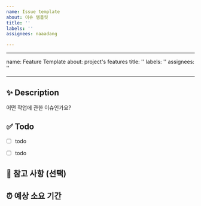 ```yaml
---
name: Issue template
about: 이슈 템플릿
title: ''
labels: ''
assignees: naaadang

---
```


---
name: Feature Template
about: project's features
title: ''
labels: ''
assignees: ''

---

## :sparkles: Description

어떤 작업에 관한 이슈인가요?

## :white_check_mark: Todo

- [ ] todo
- [ ] todo


## 🔆 참고 사항 (선택)

## ⏰ 예상 소요 기간
